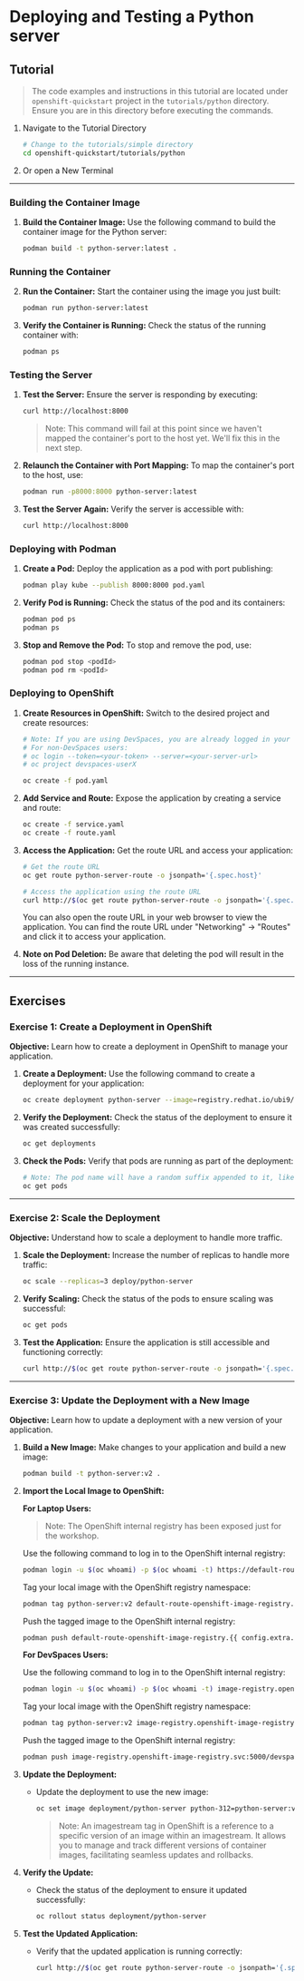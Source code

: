# Deploying and Testing a Python server

## Tutorial

> The code examples and instructions in this tutorial are located under `openshift-quickstart` project in the
> `tutorials/python` directory. 
> Ensure you are in this directory before executing the commands.
>

1. Navigate to the Tutorial Directory
    ```bash
    # Change to the tutorials/simple directory
    cd openshift-quickstart/tutorials/python
    ```

2. Or open a New Terminal

---

### Building the Container Image

1. **Build the Container Image:**
   Use the following command to build the container image for the Python server:
   ```bash
   podman build -t python-server:latest .
   ```

### Running the Container

2. **Run the Container:**
   Start the container using the image you just built:
   ```bash
   podman run python-server:latest
   ```

3. **Verify the Container is Running:**
   Check the status of the running container with:
   ```bash
   podman ps
   ```

### Testing the Server

1. **Test the Server:**
   Ensure the server is responding by executing:
   ```bash
   curl http://localhost:8000
   ```
   > Note: This command will fail at this point since we haven't mapped the container's port to the host yet. We'll fix this in the next step.

2. **Relaunch the Container with Port Mapping:**
   To map the container's port to the host, use:
   ```bash
   podman run -p8000:8000 python-server:latest
   ```

3. **Test the Server Again:**
   Verify the server is accessible with:
   ```bash
   curl http://localhost:8000
   ```

### Deploying with Podman

1. **Create a Pod:**
   Deploy the application as a pod with port publishing:
   ```bash
   podman play kube --publish 8000:8000 pod.yaml
   ```

2. **Verify Pod is Running:**
   Check the status of the pod and its containers:
   ```bash
   podman pod ps
   podman ps
   ```

3. **Stop and Remove the Pod:**
   To stop and remove the pod, use:
   ```bash
   podman pod stop <podId>
   podman pod rm <podId>
   ```

### Deploying to OpenShift

1. **Create Resources in OpenShift:**
    Switch to the desired project and create resources:
    ```bash
    # Note: If you are using DevSpaces, you are already logged in your namespace due to token injection
    # For non-DevSpaces users:
    # oc login --token=<your-token> --server=<your-server-url>
    # oc project devspaces-userX

    oc create -f pod.yaml
    ```

2. **Add Service and Route:**
    Expose the application by creating a service and route:
    ```bash
    oc create -f service.yaml
    oc create -f route.yaml
    ```
3. **Access the Application:**
    Get the route URL and access your application:
    ```bash
    # Get the route URL
    oc get route python-server-route -o jsonpath='{.spec.host}'
    
    # Access the application using the route URL
    curl http://$(oc get route python-server-route -o jsonpath='{.spec.host}')
    ```
    You can also open the route URL in your web browser to view the application.
    You can find the route URL under "Networking" → "Routes" and click it to access your application.

4. **Note on Pod Deletion:**
    Be aware that deleting the pod will result in the loss of the running instance.

---

## Exercises

### Exercise 1: Create a Deployment in OpenShift

**Objective:** Learn how to create a deployment in OpenShift to manage your application.

1. **Create a Deployment:**
   Use the following command to create a deployment for your application:
   ```bash
   oc create deployment python-server --image=registry.redhat.io/ubi9/python-312 -- python3 -m http.server
   ```

2. **Verify the Deployment:**
   Check the status of the deployment to ensure it was created successfully:
   ```bash
   oc get deployments
   ```

3. **Check the Pods:**
   Verify that pods are running as part of the deployment:
   ```bash
   # Note: The pod name will have a random suffix appended to it, like: python-server-5b7f8d9c7b-xyz12
   oc get pods
   ```

---

### Exercise 2: Scale the Deployment

**Objective:** Understand how to scale a deployment to handle more traffic.

1. **Scale the Deployment:**
   Increase the number of replicas to handle more traffic:
   ```bash
   oc scale --replicas=3 deploy/python-server
   ```

2. **Verify Scaling:**
   Check the status of the pods to ensure scaling was successful:
   ```bash
   oc get pods
   ```

3. **Test the Application:**
   Ensure the application is still accessible and functioning correctly:
   ```bash
   curl http://$(oc get route python-server-route -o jsonpath='{.spec.host}')
   ```

---

### Exercise 3: Update the Deployment with a New Image

**Objective:** Learn how to update a deployment with a new version of your application.

1. **Build a New Image:**
   Make changes to your application and build a new image:
   ```bash
   podman build -t python-server:v2 .
   ```

2. **Import the Local Image to OpenShift:**

   **For Laptop Users:**
   >
   > Note: The OpenShift internal registry has been exposed just for the workshop.
   >

   Use the following command to log in to the OpenShift internal registry:
   ```bash
   podman login -u $(oc whoami) -p $(oc whoami -t) https://default-route-openshift-image-registry.{{ config.extra.base_url }}
   ```
   Tag your local image with the OpenShift registry namespace:
   ```bash
   podman tag python-server:v2 default-route-openshift-image-registry.{{ config.extra.base_url }}/devspaces-user1/python-server:v2
   ```
   Push the tagged image to the OpenShift internal registry:
   ```bash
   podman push default-route-openshift-image-registry.{{ config.extra.base_url }}/devspaces-user1/python-server:v2
   ```

   **For DevSpaces Users:**

   Use the following command to log in to the OpenShift internal registry:
   ```bash
   podman login -u $(oc whoami) -p $(oc whoami -t) image-registry.openshift-image-registry.svc:5000
   ```
   Tag your local image with the OpenShift registry namespace:
   ```bash
   podman tag python-server:v2 image-registry.openshift-image-registry.svc:5000/devspaces-user1/python-server:v2
   ```
   Push the tagged image to the OpenShift internal registry:
   ```bash
   podman push image-registry.openshift-image-registry.svc:5000/devspaces-user1/python-server:v2
   ```

3. **Update the Deployment:**
   - Update the deployment to use the new image:
     ```bash
     oc set image deployment/python-server python-312=python-server:v2 --source=imagestreamtag
     ```
     > Note: An imagestream tag in OpenShift is a reference to a specific version of an image within an imagestream. It allows you to manage and track different versions of container images, facilitating seamless updates and rollbacks.

4. **Verify the Update:**
   - Check the status of the deployment to ensure it updated successfully:
     ```bash
     oc rollout status deployment/python-server
     ```

5. **Test the Updated Application:**
   - Verify that the updated application is running correctly:
     ```bash
     curl http://$(oc get route python-server-route -o jsonpath='{.spec.host}')
     ```
